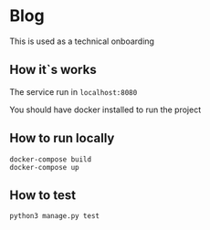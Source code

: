 # Blog

This is used as a technical onboarding 

## How it`s works
The service run in `localhost:8080`

You should have docker installed to run the project

## How to run locally

```
docker-compose build
docker-compose up
```

## How to test

```
python3 manage.py test
```